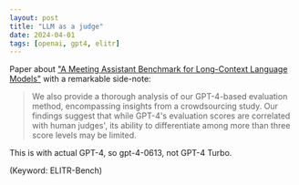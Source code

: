 ```yaml
---
layout: post
title: "LLM as a judge"
date: 2024-04-01
tags: [openai, gpt4, elitr]
---
```


Paper about ["A Meeting Assistant Benchmark for Long-Context Language Models"](https://arxiv.org/abs/2403.20262) with a remarkable side-note:
> We also provide a thorough analysis of our GPT-4-based evaluation method, encompassing insights from a crowdsourcing study. Our findings suggest that while GPT-4's evaluation scores are correlated with human judges', its ability to differentiate among more than three score levels may be limited.

This is with actual GPT-4, so gpt-4-0613, not GPT-4 Turbo.

(Keyword: ELITR-Bench)